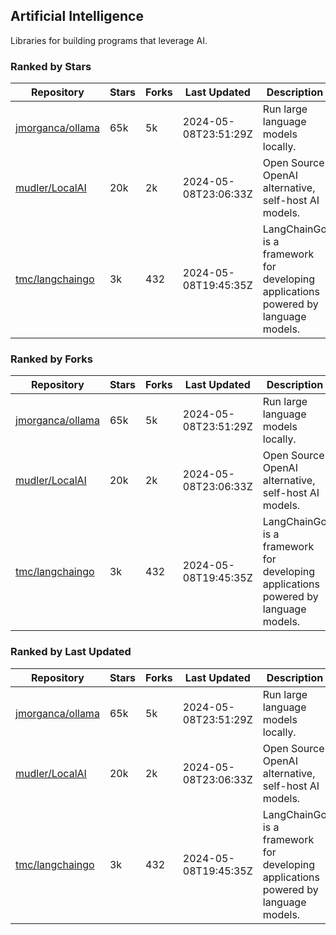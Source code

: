 ## Artificial Intelligence

Libraries for building programs that leverage AI.

### Ranked by Stars

| Repository | Stars | Forks | Last Updated | Description | 
|------------|-------|-------|--------------|-------------|
| [jmorganca/ollama](https://github.com/jmorganca/ollama) | 65k | 5k | 2024-05-08T23:51:29Z |  Run large language models locally. |
| [mudler/LocalAI](https://github.com/mudler/LocalAI) | 20k | 2k | 2024-05-08T23:06:33Z |  Open Source OpenAI alternative, self-host AI models. |
| [tmc/langchaingo](https://github.com/tmc/langchaingo) | 3k | 432 | 2024-05-08T19:45:35Z |  LangChainGo is a framework for developing applications powered by language models. |

### Ranked by Forks

| Repository | Stars | Forks | Last Updated | Description | 
|------------|-------|-------|--------------|-------------|
| [jmorganca/ollama](https://github.com/jmorganca/ollama) | 65k | 5k | 2024-05-08T23:51:29Z |  Run large language models locally. |
| [mudler/LocalAI](https://github.com/mudler/LocalAI) | 20k | 2k | 2024-05-08T23:06:33Z |  Open Source OpenAI alternative, self-host AI models. |
| [tmc/langchaingo](https://github.com/tmc/langchaingo) | 3k | 432 | 2024-05-08T19:45:35Z |  LangChainGo is a framework for developing applications powered by language models. |

### Ranked by Last Updated

| Repository | Stars | Forks | Last Updated | Description | 
|------------|-------|-------|--------------|-------------|
| [jmorganca/ollama](https://github.com/jmorganca/ollama) | 65k | 5k | 2024-05-08T23:51:29Z |  Run large language models locally. |
| [mudler/LocalAI](https://github.com/mudler/LocalAI) | 20k | 2k | 2024-05-08T23:06:33Z |  Open Source OpenAI alternative, self-host AI models. |
| [tmc/langchaingo](https://github.com/tmc/langchaingo) | 3k | 432 | 2024-05-08T19:45:35Z |  LangChainGo is a framework for developing applications powered by language models. |

